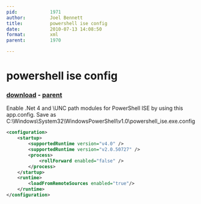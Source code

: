 ```yaml
---
pid:            1971
author:         Joel Bennett
title:          powershell ise config
date:           2010-07-13 14:08:50
format:         xml
parent:         1970

---
```


# powershell ise config

### [download](//scripts/1971.xml) - [parent](//scripts/1970.md)

Enable .Net 4 and \\UNC path modules for PowerShell ISE by using this app.config. Save as C:\Windows\System32\WindowsPowerShell\v1.0\powershell_ise.exe.config

```xml
<configuration>
	<startup>
		<supportedRuntime version="v4.0" />
		<supportedRuntime version="v2.0.50727" />
		<process>
			<rollForward enabled="false" />
		</process>
	</startup>
	<runtime>
		<loadFromRemoteSources enabled="true"/>
	</runtime>
</configuration>
```
